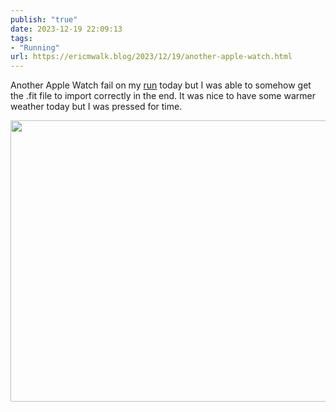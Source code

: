 ```yaml
---
publish: "true"
date: 2023-12-19 22:09:13
tags:
- "Running"
url: https://ericmwalk.blog/2023/12/19/another-apple-watch.html
---
```

Another Apple Watch fail on my [run](https://strava.com/activities/10407018265) today but I was able to somehow get the .fit file to import correctly in the end. It was nice to have some warmer weather today but I was pressed for time.



<img src="uploads/2023/23cec444ef.jpg" width="600" height="450" alt="">